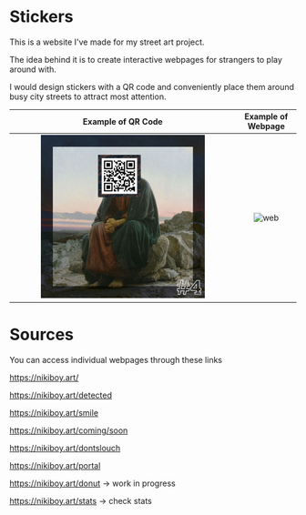 # Stickers
This is a website I've made for my street art project. 

The idea behind it is to create interactive webpages for strangers to play around with.

I would design stickers with a QR code and conveniently place them around busy city streets to attract most attention.

Example of QR Code         |     Example of Webpage
:-------------------------:|:-------------------------:
<img src="https://github.com/nikitasmelk/stickers/blob/main/_me_/demo_img.jpg" alt="qr" width="75%"/>  |  <img src="https://github.com/nikitasmelk/stickers/blob/main/_me_/demo.gif" alt="web" width="100%"/>


# Sources

You can access individual webpages through these links


https://nikiboy.art/

https://nikiboy.art/detected

https://nikiboy.art/smile

https://nikiboy.art/coming/soon

https://nikiboy.art/dontslouch

https://nikiboy.art/portal

https://nikiboy.art/donut -> work in progress

https://nikiboy.art/stats -> check stats